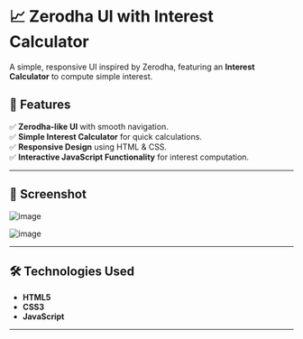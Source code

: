 # 📈 Zerodha UI with Interest Calculator  

A simple, responsive UI inspired by Zerodha, featuring an **Interest Calculator** to compute simple interest.  

## 🌟 Features  

✅ **Zerodha-like UI** with smooth navigation.  
✅ **Simple Interest Calculator** for quick calculations.  
✅ **Responsive Design** using HTML & CSS.  
✅ **Interactive JavaScript Functionality** for interest computation.  

---

## 📸 Screenshot  

![image](https://github.com/user-attachments/assets/9f3228a2-b65b-4e2a-96fc-50ed58d95722)

![image](https://github.com/user-attachments/assets/bafbb1ed-17f6-4277-8907-a4b0651d72f0)


---

## 🛠 Technologies Used  

- **HTML5**  
- **CSS3**  
- **JavaScript**  

---
 

